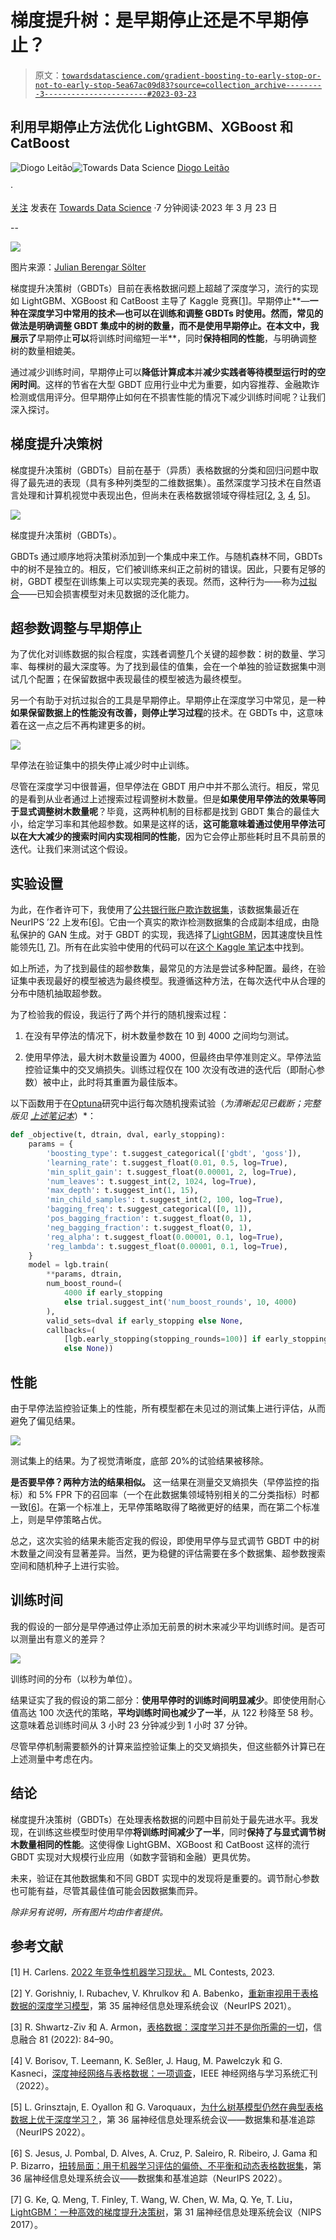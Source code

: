 # 梯度提升树：是早期停止还是不早期停止？

> 原文：[`towardsdatascience.com/gradient-boosting-to-early-stop-or-not-to-early-stop-5ea67ac09d83?source=collection_archive---------3-----------------------#2023-03-23`](https://towardsdatascience.com/gradient-boosting-to-early-stop-or-not-to-early-stop-5ea67ac09d83?source=collection_archive---------3-----------------------#2023-03-23)

## 利用早期停止方法优化 LightGBM、XGBoost 和 CatBoost

[](https://medium.com/@diogoleitao?source=post_page-----5ea67ac09d83--------------------------------)![Diogo Leitão](https://medium.com/@diogoleitao?source=post_page-----5ea67ac09d83--------------------------------)[](https://towardsdatascience.com/?source=post_page-----5ea67ac09d83--------------------------------)![Towards Data Science](https://towardsdatascience.com/?source=post_page-----5ea67ac09d83--------------------------------) [Diogo Leitão](https://medium.com/@diogoleitao?source=post_page-----5ea67ac09d83--------------------------------)

·

[关注](https://medium.com/m/signin?actionUrl=https%3A%2F%2Fmedium.com%2F_%2Fsubscribe%2Fuser%2F7bbc4c70a28d&operation=register&redirect=https%3A%2F%2Ftowardsdatascience.com%2Fgradient-boosting-to-early-stop-or-not-to-early-stop-5ea67ac09d83&user=Diogo+Leit%C3%A3o&userId=7bbc4c70a28d&source=post_page-7bbc4c70a28d----5ea67ac09d83---------------------post_header-----------) 发表在 [Towards Data Science](https://towardsdatascience.com/?source=post_page-----5ea67ac09d83--------------------------------) ·7 分钟阅读·2023 年 3 月 23 日[](https://medium.com/m/signin?actionUrl=https%3A%2F%2Fmedium.com%2F_%2Fvote%2Ftowards-data-science%2F5ea67ac09d83&operation=register&redirect=https%3A%2F%2Ftowardsdatascience.com%2Fgradient-boosting-to-early-stop-or-not-to-early-stop-5ea67ac09d83&user=Diogo+Leit%C3%A3o&userId=7bbc4c70a28d&source=-----5ea67ac09d83---------------------clap_footer-----------)

--

[](https://medium.com/m/signin?actionUrl=https%3A%2F%2Fmedium.com%2F_%2Fbookmark%2Fp%2F5ea67ac09d83&operation=register&redirect=https%3A%2F%2Ftowardsdatascience.com%2Fgradient-boosting-to-early-stop-or-not-to-early-stop-5ea67ac09d83&source=-----5ea67ac09d83---------------------bookmark_footer-----------)![](img/1d27206f36b52ac44e48743d3b31a241.png)

图片来源：[Julian Berengar Sölter](https://unsplash.com/photos/MFWHeS6yLAI)

梯度提升决策树（GBDTs）目前在表格数据问题上超越了深度学习，流行的实现如 LightGBM、XGBoost 和 CatBoost 主导了 Kaggle 竞赛[[1](https://mlcontests.com/state-of-competitive-machine-learning-2022/)]。早期停止**—**一种在深度学习中常用的技术—也可以在训练和调整 GBDTs 时使用。然而，常见的做法是明确调整 GBDT 集成中的树的数量，而不是使用早期停止。在本文中，我展示了**早期停止**可以**将训练时间缩短一半**，同时**保持相同的性能**，与明确调整树的数量相媲美。

通过减少训练时间，早期停止可以**降低计算成本**并**减少实践者等待模型运行时的空闲时间**。这样的节省在大型 GBDT 应用行业中尤为重要，如内容推荐、金融欺诈检测或信用评分。但早期停止如何在不损害性能的情况下减少训练时间呢？让我们深入探讨。

## 梯度提升决策树

梯度提升决策树（GBDTs）目前在基于（异质）表格数据的分类和回归问题中取得了最先进的表现（具有多种列类型的二维数据集）。虽然深度学习技术在自然语言处理和计算机视觉中表现出色，但尚未在表格数据领域夺得桂冠[[2](https://proceedings.neurips.cc/paper/2021/file/9d86d83f925f2149e9edb0ac3b49229c-Paper.pdf), [3](https://arxiv.org/pdf/2106.03253.pdf), [4](https://ieeexplore.ieee.org/stamp/stamp.jsp?arnumber=9998482), [5](https://openreview.net/pdf?id=Fp7__phQszn)]。

![](img/956cf351e4957becbdef5eb8a54ef1b8.png)

梯度提升决策树（GBDTs）。

GBDTs 通过顺序地将决策树添加到一个集成中来工作。与随机森林不同，GBDTs 中的树不是独立的。相反，它们被训练来纠正之前树的错误。因此，只要有足够的树，GBDT 模型在训练集上可以实现完美的表现。然而，这种行为——称为[过拟合](https://en.wikipedia.org/wiki/Overfitting)——已知会损害模型对未见数据的泛化能力。

## 超参数调整与早期停止

为了优化对训练数据的拟合程度，实践者调整几个关键的超参数：树的数量、学习率、每棵树的最大深度等。为了找到最佳的值集，会在一个单独的验证数据集中测试几个配置；在保留数据中表现最佳的模型被选为最终模型。

另一个有助于对抗过拟合的工具是早期停止。早期停止在深度学习中常见，是一种**如果保留数据上的性能没有改善，则停止学习过程**的技术。在 GBDTs 中，这意味着在这一点之后不再构建更多的树。

![](img/db683b42b0addb26a3cc788ff4fbd8ab.png)

早停法在验证集中的损失停止减少时中止训练。

尽管在深度学习中很普遍，但早停法在 GBDT 用户中并不那么流行。相反，常见的是看到从业者通过上述搜索过程调整树木数量。但是**如果使用早停法的效果等同于显式调整树木数量呢**？毕竟，这两种机制的目标都是找到 GBDT 集合的最佳大小，给定学习率和其他超参数。如果是这样的话，**这可能意味着通过使用早停法可以在大大减少的搜索时间内实现相同的性能**，因为它会停止那些耗时且不具前景的迭代。让我们来测试这个假设。

## 实验设置

为此，在作者许可下，我使用了[公共银行账户欺诈数据集](https://www.kaggle.com/datasets/sgpjesus/bank-account-fraud-dataset-neurips-2022)，该数据集最近在 NeurIPS ’22 上发布[[6](https://openreview.net/pdf?id=UrAYT2QwOX8)]。它由一个真实的欺诈检测数据集的合成副本组成，由隐私保护的 GAN 生成。对于 GBDT 的实现，我选择了[LightGBM](https://lightgbm.readthedocs.io/)，因其速度快且性能领先[[1](https://mlcontests.com/state-of-competitive-machine-learning-2022/), [7](https://proceedings.neurips.cc/paper/2017/file/6449f44a102fde848669bdd9eb6b76fa-Paper.pdf)]。所有在此实验中使用的代码可以在[这个 Kaggle 笔记本](https://www.kaggle.com/code/diogoleitao/lightgbm-with-early-stopping/)中找到。

如上所述，为了找到最佳的超参数集，最常见的方法是尝试多种配置。最终，在验证集中表现最好的模型被选为最终模型。我遵循这种方法，在每次迭代中从合理的分布中随机抽取超参数。

为了检验我的假设，我运行了两个并行的随机搜索过程：

1.  在没有早停法的情况下，树木数量参数在 10 到 4000 之间均匀测试。

1.  使用早停法，最大树木数量设置为 4000，但最终由早停准则定义。早停法监控验证集中的交叉熵损失。训练过程仅在 100 次没有改进的迭代后（即耐心参数）被中止，此时将其重置为最佳版本。

以下函数用于在[Optuna](https://optuna.org/#code_examples)研究中运行每次随机搜索试验（*为清晰起见已截断；完整版见* [*上述笔记本*](https://www.kaggle.com/code/diogoleitao/lightgbm-with-early-stopping/)）*：

```py
def _objective(t, dtrain, dval, early_stopping):
    params = {
        'boosting_type': t.suggest_categorical(['gbdt', 'goss']),
        'learning_rate': t.suggest_float(0.01, 0.5, log=True),
        'min_split_gain': t.suggest_float(0.00001, 2, log=True),
        'num_leaves': t.suggest_int(2, 1024, log=True),
        'max_depth': t.suggest_int(1, 15),
        'min_child_samples': t.suggest_int(2, 100, log=True),
        'bagging_freq': t.suggest_categorical([0, 1]),
        'pos_bagging_fraction': t.suggest_float(0, 1),
        'neg_bagging_fraction': t.suggest_float(0, 1),
        'reg_alpha': t.suggest_float(0.00001, 0.1, log=True),
        'reg_lambda': t.suggest_float(0.00001, 0.1, log=True),
    }
    model = lgb.train(
        **params, dtrain,
        num_boost_round=(
            4000 if early_stopping
            else trial.suggest_int('num_boost_rounds', 10, 4000)
        ),
        valid_sets=dval if early_stopping else None,
        callbacks=(
            [lgb.early_stopping(stopping_rounds=100)] if early_stopping
            else None))
```

## 性能

由于早停法监控验证集上的性能，所有模型都在未见过的测试集上进行评估，从而避免了偏见结果。

![](img/1a9617a0efc0e8301502e2a3accef361.png)

测试集上的结果。为了视觉清晰度，底部 20%的试验结果被移除。

**是否要早停？两种方法的结果相似。** 这一结果在测量交叉熵损失（早停监控的指标）和 5% FPR 下的召回率（一个在此数据集领域特别相关的二分类指标）时都一致[[6](https://openreview.net/pdf?id=UrAYT2QwOX8)]。在第一个标准上，无早停策略取得了略微更好的结果，而在第二个标准上，则是早停策略占优。

总之，这次实验的结果未能否定我的假设，即使用早停与显式调节 GBDT 中的树木数量之间没有显著差异。当然，更为稳健的评估需要在多个数据集、超参数搜索空间和随机种子上进行实验。

## 训练时间

我的假设的一部分是早停通过停止添加无前景的树木来减少平均训练时间。是否可以测量出有意义的差异？

![](img/0188300216ddc4aa2b66fb6dcf920060.png)

训练时间的分布（以秒为单位）。

结果证实了我的假设的第二部分：**使用早停时的训练时间明显减少**。即使使用耐心值高达 100 次迭代的策略，**平均训练时间也减少了一半**，从 122 秒降至 58 秒。这意味着总训练时间从 3 小时 23 分钟减少到 1 小时 37 分钟。

尽管早停机制需要额外的计算来监控验证集上的交叉熵损失，但这些额外计算已在上述测量中考虑在内。

## 结论

梯度提升决策树（GBDTs）在处理表格数据的问题中目前处于最先进水平。我发现，在训练这些模型时使用早停**将训练时间减少了一半**，同时**保持了与显式调节树木数量相同的性能**。这使得像 LightGBM、XGBoost 和 CatBoost 这样的流行 GBDT 实现对大规模行业应用（如数字营销和金融）更具优势。

未来，验证在其他数据集和不同 GBDT 实现中的发现将是重要的。调节耐心参数也可能有益，尽管其最佳值可能会因数据集而异。

*除非另有说明，所有图片均由作者提供。*

## 参考文献

[1] H. Carlens. [2022 年竞争性机器学习现状。](https://mlcontests.com/state-of-competitive-machine-learning-2022/) ML Contests, 2023.

[2] Y. Gorishniy, I. Rubachev, V. Khrulkov 和 A. Babenko，[重新审视用于表格数据的深度学习模型](https://proceedings.neurips.cc/paper/2021/file/9d86d83f925f2149e9edb0ac3b49229c-Paper.pdf)，第 35 届神经信息处理系统会议（NeurIPS 2021）。

[3] R. Shwartz-Ziv 和 A. Armon，[表格数据：深度学习并不是你所需的一切](https://arxiv.org/pdf/2106.03253.pdf)，信息融合 81 (2022): 84–90。

[4] V. Borisov, T. Leemann, K. Seßler, J. Haug, M. Pawelczyk 和 G. Kasneci，[深度神经网络与表格数据：一项调查](https://ieeexplore.ieee.org/stamp/stamp.jsp?arnumber=9998482)，IEEE 神经网络与学习系统汇刊（2022）。

[5] L. Grinsztajn, E. Oyallon 和 G. Varoquaux，[为什么树基模型仍然在典型表格数据上优于深度学习？](https://openreview.net/pdf?id=Fp7__phQszn)，第 36 届神经信息处理系统会议——数据集和基准追踪（NeurIPS 2022）。

[6] S. Jesus, J. Pombal, D. Alves, A. Cruz, P. Saleiro, R. Ribeiro, J. Gama 和 P. Bizarro，[扭转局面：用于机器学习评估的偏倚、不平衡和动态表格数据集](https://openreview.net/pdf?id=UrAYT2QwOX8)，第 36 届神经信息处理系统会议——数据集和基准追踪（NeurIPS 2022）。

[7] G. Ke, Q. Meng, T. Finley, T. Wang, W. Chen, W. Ma, Q. Ye, T. Liu，[LightGBM：一种高效的梯度提升决策树](https://proceedings.neurips.cc/paper/2017/file/6449f44a102fde848669bdd9eb6b76fa-Paper.pdf)，第 31 届神经信息处理系统会议（NIPS 2017）。
